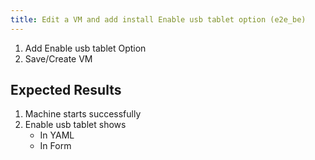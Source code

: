 ```yaml
---
title: Edit a VM and add install Enable usb tablet option (e2e_be)
---
```

1. Add Enable usb tablet Option
1. Save/Create VM

## Expected Results
1. Machine starts successfully
1. Enable usb tablet shows
    - In YAML
    - In Form

